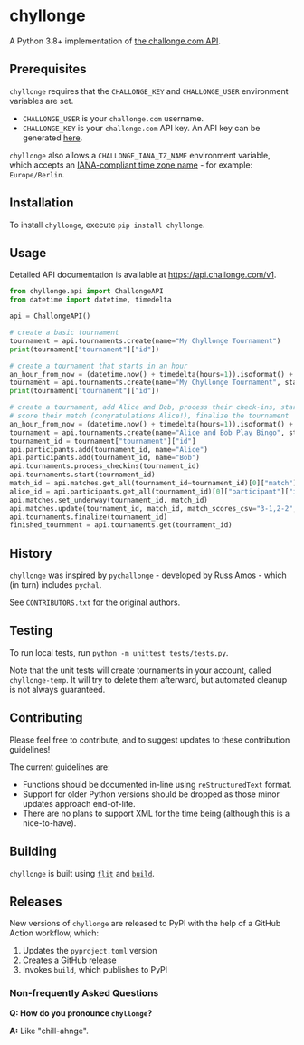 # chyllonge

A Python 3.8+ implementation of [the challonge.com API](https://api.challonge.com/v1).

## Prerequisites

`chyllonge` requires that the `CHALLONGE_KEY` and `CHALLONGE_USER` environment variables are set.

* `CHALLONGE_USER` is your `challonge.com` username.
* `CHALLONGE_KEY` is your `challonge.com` API key.  An API key can be generated [here](https://challonge.com/settings/developer).

`chyllonge` also allows a `CHALLONGE_IANA_TZ_NAME` environment variable, which accepts an 
[IANA-compliant time zone name](https://data.iana.org/time-zones/tzdb-2021a/zone1970.tab) - for 
example: `Europe/Berlin`.

## Installation

To install `chyllonge`, execute `pip install chyllonge`.

## Usage

Detailed API documentation is available at https://api.challonge.com/v1.

```python
from chyllonge.api import ChallongeAPI
from datetime import datetime, timedelta

api = ChallongeAPI()

# create a basic tournament
tournament = api.tournaments.create(name="My Chyllonge Tournament")
print(tournament["tournament"]["id"])

# create a tournament that starts in an hour
an_hour_from_now = (datetime.now() + timedelta(hours=1)).isoformat() + api.http.tz_utc_offset_string
tournament = api.tournaments.create(name="My Chyllonge Tournament", start_at=an_hour_from_now, check_in_duration=60)
print(tournament["tournament"]["id"])

# create a tournament, add Alice and Bob, process their check-ins, start the tournment, set their match underway,
# score their match (congratulations Alice!), finalize the tournament
an_hour_from_now = (datetime.now() + timedelta(hours=1)).isoformat() + api.http.tz_utc_offset_string
tournament = api.tournaments.create(name="Alice and Bob Play Bingo", start_at=an_hour_from_now, check_in_duration=60)
tournament_id = tournament["tournament"]["id"]
api.participants.add(tournament_id, name="Alice")
api.participants.add(tournament_id, name="Bob")
api.tournaments.process_checkins(tournament_id)
api.tournaments.start(tournament_id)
match_id = api.matches.get_all(tournament_id=tournament_id)[0]["match"]["id"]
alice_id = api.participants.get_all(tournament_id)[0]["participant"]["id"]
api.matches.set_underway(tournament_id, match_id)
api.matches.update(tournament_id, match_id, match_scores_csv="3-1,2-2", match_winner_id=alice_id)
api.tournaments.finalize(tournament_id)
finished_tournment = api.tournaments.get(tournament_id)
```

## History

`chyllonge` was inspired by `pychallonge` - developed by Russ Amos - which (in turn) includes `pychal`. 

See `CONTRIBUTORS.txt` for the original authors.

## Testing

To run local tests, run `python -m unittest tests/tests.py`.

Note that the unit tests will create tournaments in your account, called `chyllonge-temp`.  It will try to delete them 
afterward, but automated cleanup is not always guaranteed.

## Contributing

Please feel free to contribute, and to suggest updates to these contribution guidelines!

The current guidelines are:

* Functions should be documented in-line using `reStructuredText` format.
* Support for older Python versions should be dropped as those minor updates approach end-of-life.
* There are no plans to support XML for the time being (although this is a nice-to-have).

## Building

`chyllonge` is built using [`flit`](https://flit.pypa.io/en/stable/) and [`build`](https://build.pypa.io/en/stable/).

## Releases

New versions of `chyllonge` are released to PyPI with the help of a GitHub Action workflow, which:

1. Updates the `pyproject.toml` version
2. Creates a GitHub release
3. Invokes `build`, which publishes to PyPI

### Non-frequently Asked Questions

**Q: How do you pronounce `chyllonge`?**

**A:** Like "chill-ahnge".
